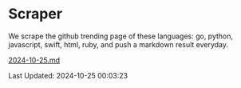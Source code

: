 # Scraper

We scrape the github trending page of these languages: go, python, javascript, swift, html, ruby, and push a markdown result everyday.

[2024-10-25.md](https://github.com/henson/Scraper/blob/master/2024-10-25.md)

Last Updated: 2024-10-25 00:03:23
